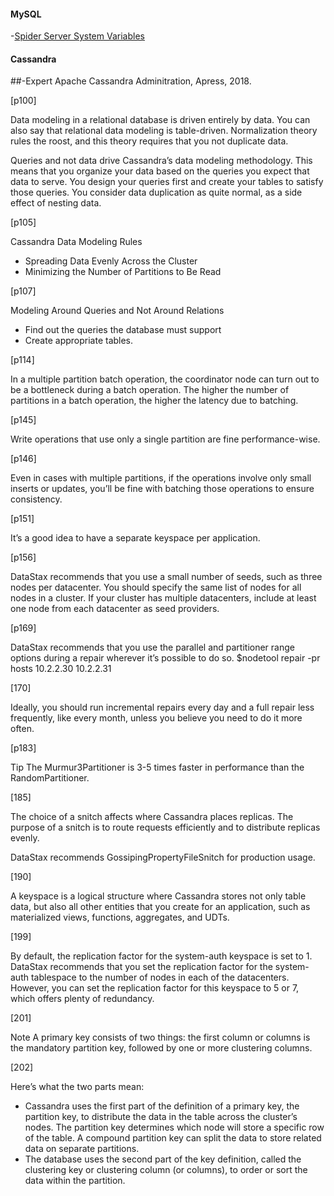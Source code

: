 
#### MySQL

-[Spider Server System Variables](https://mariadb.com/kb/en/library/spider-server-status-variables/)




#### Cassandra

##-Expert Apache Cassandra Adminitration, Apress, 2018.

[p100]

  Data modeling in a relational database is driven entirely by data. You can also say that
relational data modeling is table-driven. Normalization theory rules the roost, and this
theory requires that you not duplicate data.

  Queries and not data drive Cassandra’s data modeling methodology. This means that
you organize your data based on the queries you expect that data to serve. You design
your queries first and create your tables to satisfy those queries. You consider data
duplication as quite normal, as a side effect of nesting data.

[p105]

Cassandra Data Modeling Rules
* Spreading Data Evenly Across the Cluster
* Minimizing the Number of Partitions to Be Read
   
[p107]

Modeling Around Queries and Not Around Relations
* Find out the queries the database must support
* Create appropriate tables.
   
[p114]

  In a multiple partition batch operation, the coordinator node can turn out to be a bottleneck during a batch operation. The higher the number of partitions in a batch operation, the higher the latency due to batching.
   
[p145]   

  Write operations that use only a single partition are fine performance-wise.
   
[p146]   

  Even in cases with multiple partitions, if the operations involve only small inserts or updates, you’ll be fine with batching those operations to ensure consistency.

[p151]

It’s a good idea to have a separate keyspace per application.


[p156]

DataStax recommends that you use a small number of seeds, such as three nodes per datacenter. You should specify the same list of nodes
for all nodes in a cluster. If your cluster has multiple datacenters, include at least one node from each datacenter as seed providers.

[p169]

DataStax recommends that you use the parallel and partitioner range options during a repair wherever it’s possible to do so.
		$nodetool repair -pr hosts 10.2.2.30 10.2.2.31

[170] 

Ideally, you should run incremental repairs every day and a full repair less frequently, like every month, unless you believe you need to do it more often.

[p183]

Tip The Murmur3Partitioner is 3-5 times faster in performance than the RandomPartitioner.

[185]

The choice of a snitch affects where Cassandra places replicas. The
purpose of a snitch is to route requests efficiently and to distribute replicas evenly.

DataStax recommends GossipingPropertyFileSnitch for production usage.


[190]

A keyspace is a logical structure where Cassandra stores not only table data, but also all other entities that you create for an application, such as materialized views, functions, aggregates, and UDTs.

[199]

By default, the replication factor for the system-auth keyspace is set to 1. DataStax recommends that you set the replication factor for the system-auth tablespace to the number of nodes in each of the datacenters. However, you can set the replication factor for this keyspace to 5 or 7, which offers plenty of redundancy.

[201]

Note A primary key consists of two things: the first column or columns is the mandatory partition key, followed by one or more clustering columns.

[202]

Here’s what the two parts mean:
* Cassandra uses the first part of the definition of a primary key, the
partition key, to distribute the data in the table across the cluster’s
nodes. The partition key determines which node will store a specific
row of the table. A compound partition key can split the data to store
related data on separate partitions.
* The database uses the second part of the key definition, called the
clustering key or clustering column (or columns), to order or sort the
data within the partition.

